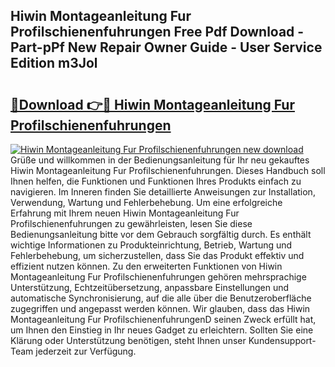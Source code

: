 ## Hiwin Montageanleitung Fur Profilschienenfuhrungen Free Pdf Download - Part-pPf New Repair Owner Guide - User Service Edition m3Jol

# <h2><a href="http://df77f6g.blite.top/?on=Hiwin+Montageanleitung+Fur+Profilschienenfuhrungen">🔗Download 👉🔴 Hiwin Montageanleitung Fur Profilschienenfuhrungen</a></h2>

[![Hiwin Montageanleitung Fur Profilschienenfuhrungen new download](https://i.imgur.com/lujVjoI.png)](http://df77f6g.blite.top/?on=Hiwin+Montageanleitung+Fur+Profilschienenfuhrungen)
Grüße und willkommen in der Bedienungsanleitung für Ihr neu gekauftes Hiwin Montageanleitung Fur Profilschienenfuhrungen. Dieses Handbuch soll Ihnen helfen, die Funktionen und Funktionen Ihres Produkts einfach zu navigieren. Im Inneren finden Sie detaillierte Anweisungen zur Installation, Verwendung, Wartung und Fehlerbehebung. Um eine erfolgreiche Erfahrung mit Ihrem neuen Hiwin Montageanleitung Fur Profilschienenfuhrungen zu gewährleisten, lesen Sie diese Bedienungsanleitung bitte vor dem Gebrauch sorgfältig durch. Es enthält wichtige Informationen zu Produkteinrichtung, Betrieb, Wartung und Fehlerbehebung, um sicherzustellen, dass Sie das Produkt effektiv und effizient nutzen können. Zu den erweiterten Funktionen von Hiwin Montageanleitung Fur Profilschienenfuhrungen gehören mehrsprachige Unterstützung, Echtzeitübersetzung, anpassbare Einstellungen und automatische Synchronisierung, auf die alle über die Benutzeroberfläche zugegriffen und angepasst werden können. Wir glauben, dass das Hiwin Montageanleitung Fur ProfilschienenfuhrungenD seinen Zweck erfüllt hat, um Ihnen den Einstieg in Ihr neues Gadget zu erleichtern. Sollten Sie eine Klärung oder Unterstützung benötigen, steht Ihnen unser Kundensupport-Team jederzeit zur Verfügung.
